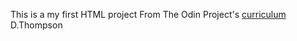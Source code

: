 This is a my first HTML project From The Odin Project's [curriculum](http://www.theodinproject.com/courses/web-development-101/lessons/html-css)
D.Thompson
